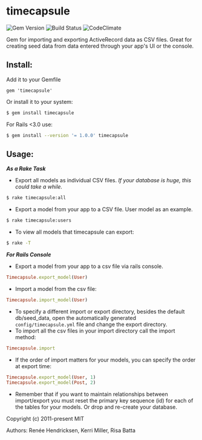 # timecapsule

![Gem Version](https://badge.fury.io/rb/timecapsule.png)
![Build Status](https://travis-ci.org/nirds/timecapsule.png?branch=master)
![CodeClimate](https://codeclimate.com/github/reneedv/timecapsule.png)

Gem for importing and exporting ActiveRecord data as CSV files.
Great for creating seed data from data entered through your app's UI or the console.

## Install:
Add it to your Gemfile
```
gem 'timecapsule'
```

Or install it to your system:
```bash
$ gem install timecapsule
```

For Rails <3.0 use:
```bash
$ gem install --version '= 1.0.0' timecapsule
```

## Usage:

***As a Rake Task***

* Export all models as individual CSV files. *If your database is huge, this could take a while.*
```bash
$ rake timecapsule:all
```

* Export a model from your app to a CSV file. User model as an example.
```bash
$ rake timecapsule:users
```

* To view all models that timecapsule can export:
```bash
$ rake -T
```

***For Rails Console***

* Export a model from your app to a csv file via rails console.
```ruby
Timecapsule.export_model(User)
```
* Import a model from the csv file:
```ruby
Timecapsule.import_model(User)
```
* To specify a different import or export directory, besides the default db/seed_data, open the automatically generated `config/timecapsule.yml` file and change the export directory.
* To import all the csv files in your import directory call the import method:
```ruby
Timecapsule.import
```
* If the order of import matters for your models, you can specify the order at export time:
```ruby
Timecapsule.export_model(User, 1)
Timecapsule.export_model(Post, 2)
```
* Remember that if you want to maintain relationships between import/export
  you must reset the primary key sequence (id) for each of the tables for your models.
  Or drop and re-create your database.

Copyright (c) 2011-present MIT

Authors: Renée Hendricksen, Kerri Miller, Risa Batta
